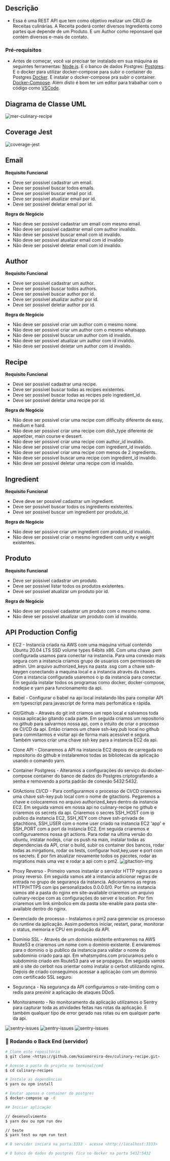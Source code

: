 ## Descrição
* Essa é uma REST API que tem como objetivo realizar um CRUD de Receitas culinárias. A Receita poderá conter diversos Ingredients como partes que depende de um Produto. E um Author como reponsavel que contém diversos e-mais de contato.

### Pré-requisitos
* Antes de começar, você vai precisar ter instalado em sua máquina as seguintes ferramentas:
[Node.js](https://nodejs.org/en/). 
E o banco de dados Postgres:
[Postgres](https://www.postgresql.org/).
E o docker para utilizar docker-compose para subir o container do Postgres
[Docker](https://https://www.docker.com/).
E instalar o docker-compose pra subir o container.
[Docker-Compose](https://docs.docker.com/compose/install/).
Além disto é bom ter um editor para trabalhar com o código como [VSCode](https://code.visualstudio.com/).

## Diagrama de Classe UML
![mer-culinary-recipe](diagram-culinary-recipe.png)

## Coverage Jest
![coverage-jest](coverage-jest.png)

## Email
**Requisito Funcional**
* Deve ser possivel cadastrar um email.  
* Deve ser possivel buscar todos emails.
* Deve ser possivel buscar email por id.
* Deve ser possivel atualizar email por id.
* Deve ser possivel deletar email por id.  

**Regra de Negócio**
* Nao deve ser possivel cadastrar um email com mesmo email.
* Não deve ser possivel cadastrar email com author invalido.
* Não deve ser possivel buscar email com id invalido.
* Não deve ser possivel atualizar email com id invalido
* Não deve ser possivel deletar email com id invalido.

## Author
**Requisito Funcional**
* Deve ser possivel cadastrar um author.
* Deve ser possivel buscar todos authors.
* Deve ser possivel buscar author por id.
* Deve ser possivel atualizar author por id.
* Deve ser possivel deletar author por id.

**Regra de Negócio**
* Não deve ser possivel criar um author com o mesmo nome. 
* Não deve ser possivel criar um author com o mesmo whatsapp.
* Não deve ser possivel buscar um author com id invalido.
* Não deve ser possivel atualizar um author com id invalido.
* Não deve ser possivel deletar um author com id invalido.

## Recipe
**Requisito Funcional**
* Deve ser possivel cadastrar uma recipe.
* Deve ser possivel buscar todas as recipes existentes.
* Deve ser possivel buscar todas as recipes pelo ingredient_id.
* Deve ser possivel deletar uma recipe por id.

**Regra de Negócio**
* Não deve ser possivel criar uma recipe com difficulty diferente de easy, medium e hard.
* Não deve ser possivel criar uma recipe com dish_type diferente de appetizer, main course e dessert.
* Não deve ser possivel criar uma recipe com author_id invalido.
* Não deve ser possivel criar uma recipe com ingredient_id invalido.
* Não deve ser possivel criar uma recipe com menos de 2 ingredients.
* Não deve ser possivel buscar uma recipe com ingredient_id invalido.
* Não deve ser possivel deletar uma recipe com id invalido.

## Ingredient
**Requisito Funcional**
* Deve deve ser possivel cadastrar um ingredient.
* Deve ser possivel buscar todos os ingredients existentes.
* Deve ser possivel buscar um ingredient por produto_id.

**Regra de Negócio**
* Não deve ser possive criar um ingredient com produto_id invalido.
* Não deve ser possivel criar o mesmo ingredient com unity e weight existentes.

## Produto
**Requisito Funcional**
* Deve ser possivel cadastrar um produto.
* Deve ser possivel listar todos os produtos existentes.
* Deve ser possivel atualizar um produto por id.

**Regra de Negócio**
* Não deve ser possivel cadastrar um produto com o mesmo nome.
* Não deve ser possivel atualizar um produto com id invalido.

## API Production Config
* EC2 - Instancia criada na AWS com uma maquina virtual contendo Ubuntu 20.04 LTS
SSD volume types 64bits x86. Com uma chave .pem configurada usamos para conectar na instancia.
Para uma conexão mais segura com a instancia criamos grupo de usuarios com permissoes de admin.
Um arquivo authorized_keys na pasta .ssg com a chave ssh-keygen conectando a maquina local e a instancia através da chaves. Com a instancia configurada usaremos o ip<publico> da instancia para conectar. Em seguida instalar todos os programas como docker, docker-compose, nodejse e yarn para
funcionamento da api.

* Babel - Configurar o babel na api local instalando libs para compilar API em typescript para javascript de forma mais perfomática e rápida.

* Git/Github - Através do git init criamos um repo local e salvamos toda nossa aplicação gitando cada parte. Em seguida criamos um repositorio no github para salvarmos nossa api, com o intuito de criar o processo de CI/CD da api. Então criamos um chave ssh-key.pub local no github para commitarmos e visitar api de forma mais acessível e segura. Também vamos criar uma chave ssh key para a instancia EC2 da api. 
  
* Clone API - Clonaremos a API na instancia EC2 depois de carregada no repositorio do github e instalaremos todas as bibliotecas da aplicação usando o comando yarn.

* Container Postgress - Alteramos a configurações do serviço do docker-compose container do banco de dados do Postgres criptografando a senha e removendo a porta padrão de conexão 5432:5432.

* GitActions CI/CD - Para configurarmos o processo de CI/CD criaremos uma chave ssh-key.pub local com o nome de gitactions. Pegaremos a chave e colocaremos no arquivo authorized_keys dentro da instancia EC2. Em seguida vamos em nossa api no culinary-recipe no github e criaremos os secrets da api. Criaremos o secres SSH_HOST com ip publico da instancia EC2, SSH_KEY com chave ssh-privada de gitachtions, SSH_USER com o nome user criado na instancia EC2 'app' e SSH_PORT com a port da instancia EC2. Em seguida criaremos e configuruaremos nossa git actions. Para rodar na ultima versão do ubuntu, instalar nodejs, criar os push na main, instalar todas as dependencias da API, criar o build, subir os container dos bancos, rodar todas as mirgations, rodar os tests, configurar host,key,user e port com os secrets. E por fim atualizar novamente todos os pacotes, rodar as migrations mais uma vez e rodar a api com o pm2.
![gitaction-img](gitaction.png)

* Proxy Reverso - Primeiro vamos instanlar o servidor HTTP nginx para o proxy reverso. Em seguida vamos até a instancia adicionar regras de entrada no grupo de segurança da instancia. Adicionamos as regras HTTP/HTTPS com ips personalizados 0.0.0.0/0. Por fim na instancia vamos até a pasta do nginx em site-available criaremos um arquivo culinary-recipe com as configurações do server e location. Por fim criaremos um link simbolico em da pasta site-enable para pasta site-available dentro do nginx.
  
* Gerenciado de processo - Instalamos o pm2 para gerenciar os processo do runtine da aplicação. Assim podemos iniciar, restart, parar, monitorar o status, memoria e CPU em produção da API.

* Domínio SSL - Através de um dominio existente entraremos na AWS Route53 e criaremos um nome com o dominio existente. E enviaremos para o dominio o ip publico da instancia para validar o nome do subdominio criado para api. Em whatsmydns.com procuramos pelo o subdominio criado em Route53 para ve se propagou. Em seguida vamos até o site do cerbot nos orientar como instalar o cerbot utilizando nginx. Depois de criado conseguimos acessar a aplicação com um dominio com certificado SSL seguro. 

* Segurança - Na segurança da API configuramos o rate-limiting com o redis para previnir a aplicação de ataques DDoS.
  
* Monitoramento - No monitoramento da aplicação utilizamos o Sentry para capturar toda as atividades feitas nas rotas da aplicação. E também qualquer tipo de error gerado nas rotas ou em qualquer parte da api.

![sentry-issues](sentry-issues.png)
![sentry-issues](sentry-sentry-routes.png)
![sentry-issues](sentry-sentry-details.png)

  



### 🎲 Rodando o Back End (servidor)
```bash
# Clone este repositório
$ git clone <https://github.com/kaiomoreira-dev/culinary-recipe.git>

# Acesse a pasta do projeto no terminal/cmd
$ cd culinary-recipes

# Instale as dependências
$ yarn ou npm install

# Exutar apenas o container do postgres
$ docker-compose up -d

## Iniciar aplicação

// desenvolvimento
$ yarn dev ou npm run dev

// teste
$ yarn test ou npm run test

# O servidor inciará na porta:3333 - acesse <http://localhost:3333>

# O banco de dados do postgres fica no docker na porta 5432:5432
```
